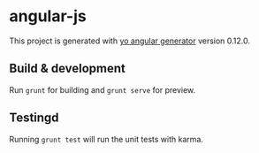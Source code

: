 # angular-js        

This project is generated with [yo angular generator](https://github.com/yeoman/generator-angular)
version 0.12.0.

## Build & development

Run `grunt` for building and `grunt serve` for preview.

## Testingd    

Running `grunt test` will run the unit tests with karma.
